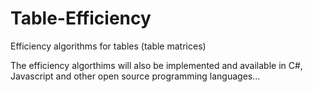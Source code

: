 # Table-Efficiency
Efficiency algorithms for tables (table matrices)

The efficiency algorthims will also be implemented and available in C#, Javascript and other open source programming languages...